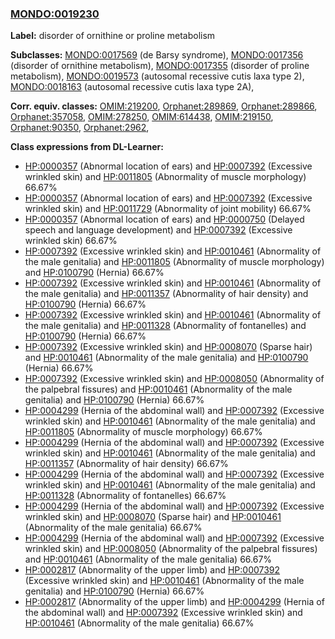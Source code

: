 
### [MONDO:0019230](http://purl.obolibrary.org/obo/MONDO_0019230)
**Label:** disorder of ornithine or proline metabolism

**Subclasses:** [MONDO:0017569](http://purl.obolibrary.org/obo/MONDO_0017569) (de Barsy syndrome), [MONDO:0017356](http://purl.obolibrary.org/obo/MONDO_0017356) (disorder of ornithine metabolism), [MONDO:0017355](http://purl.obolibrary.org/obo/MONDO_0017355) (disorder of proline metabolism), [MONDO:0019573](http://purl.obolibrary.org/obo/MONDO_0019573) (autosomal recessive cutis laxa type 2), [MONDO:0018163](http://purl.obolibrary.org/obo/MONDO_0018163) (autosomal recessive cutis laxa type 2A), 

**Corr. equiv. classes:** [OMIM:219200](http://purl.obolibrary.org/obo/OMIM_219200), [Orphanet:289869](http://www.orpha.net/ORDO/Orphanet_289869), [Orphanet:289866](http://www.orpha.net/ORDO/Orphanet_289866), [Orphanet:357058](http://www.orpha.net/ORDO/Orphanet_357058), [OMIM:278250](http://purl.obolibrary.org/obo/OMIM_278250), [OMIM:614438](http://purl.obolibrary.org/obo/OMIM_614438), [OMIM:219150](http://purl.obolibrary.org/obo/OMIM_219150), [Orphanet:90350](http://www.orpha.net/ORDO/Orphanet_90350), [Orphanet:2962](http://www.orpha.net/ORDO/Orphanet_2962), 

**Class expressions from DL-Learner:**

- [HP:0000357](http://purl.obolibrary.org/obo/HP_0000357) (Abnormal location of ears) and [HP:0007392](http://purl.obolibrary.org/obo/HP_0007392) (Excessive wrinkled skin) and [HP:0011805](http://purl.obolibrary.org/obo/HP_0011805) (Abnormality of muscle morphology) 66.67%
- [HP:0000357](http://purl.obolibrary.org/obo/HP_0000357) (Abnormal location of ears) and [HP:0007392](http://purl.obolibrary.org/obo/HP_0007392) (Excessive wrinkled skin) and [HP:0011729](http://purl.obolibrary.org/obo/HP_0011729) (Abnormality of joint mobility) 66.67%
- [HP:0000357](http://purl.obolibrary.org/obo/HP_0000357) (Abnormal location of ears) and [HP:0000750](http://purl.obolibrary.org/obo/HP_0000750) (Delayed speech and language development) and [HP:0007392](http://purl.obolibrary.org/obo/HP_0007392) (Excessive wrinkled skin) 66.67%
- [HP:0007392](http://purl.obolibrary.org/obo/HP_0007392) (Excessive wrinkled skin) and [HP:0010461](http://purl.obolibrary.org/obo/HP_0010461) (Abnormality of the male genitalia) and [HP:0011805](http://purl.obolibrary.org/obo/HP_0011805) (Abnormality of muscle morphology) and [HP:0100790](http://purl.obolibrary.org/obo/HP_0100790) (Hernia) 66.67%
- [HP:0007392](http://purl.obolibrary.org/obo/HP_0007392) (Excessive wrinkled skin) and [HP:0010461](http://purl.obolibrary.org/obo/HP_0010461) (Abnormality of the male genitalia) and [HP:0011357](http://purl.obolibrary.org/obo/HP_0011357) (Abnormality of hair density) and [HP:0100790](http://purl.obolibrary.org/obo/HP_0100790) (Hernia) 66.67%
- [HP:0007392](http://purl.obolibrary.org/obo/HP_0007392) (Excessive wrinkled skin) and [HP:0010461](http://purl.obolibrary.org/obo/HP_0010461) (Abnormality of the male genitalia) and [HP:0011328](http://purl.obolibrary.org/obo/HP_0011328) (Abnormality of fontanelles) and [HP:0100790](http://purl.obolibrary.org/obo/HP_0100790) (Hernia) 66.67%
- [HP:0007392](http://purl.obolibrary.org/obo/HP_0007392) (Excessive wrinkled skin) and [HP:0008070](http://purl.obolibrary.org/obo/HP_0008070) (Sparse hair) and [HP:0010461](http://purl.obolibrary.org/obo/HP_0010461) (Abnormality of the male genitalia) and [HP:0100790](http://purl.obolibrary.org/obo/HP_0100790) (Hernia) 66.67%
- [HP:0007392](http://purl.obolibrary.org/obo/HP_0007392) (Excessive wrinkled skin) and [HP:0008050](http://purl.obolibrary.org/obo/HP_0008050) (Abnormality of the palpebral fissures) and [HP:0010461](http://purl.obolibrary.org/obo/HP_0010461) (Abnormality of the male genitalia) and [HP:0100790](http://purl.obolibrary.org/obo/HP_0100790) (Hernia) 66.67%
- [HP:0004299](http://purl.obolibrary.org/obo/HP_0004299) (Hernia of the abdominal wall) and [HP:0007392](http://purl.obolibrary.org/obo/HP_0007392) (Excessive wrinkled skin) and [HP:0010461](http://purl.obolibrary.org/obo/HP_0010461) (Abnormality of the male genitalia) and [HP:0011805](http://purl.obolibrary.org/obo/HP_0011805) (Abnormality of muscle morphology) 66.67%
- [HP:0004299](http://purl.obolibrary.org/obo/HP_0004299) (Hernia of the abdominal wall) and [HP:0007392](http://purl.obolibrary.org/obo/HP_0007392) (Excessive wrinkled skin) and [HP:0010461](http://purl.obolibrary.org/obo/HP_0010461) (Abnormality of the male genitalia) and [HP:0011357](http://purl.obolibrary.org/obo/HP_0011357) (Abnormality of hair density) 66.67%
- [HP:0004299](http://purl.obolibrary.org/obo/HP_0004299) (Hernia of the abdominal wall) and [HP:0007392](http://purl.obolibrary.org/obo/HP_0007392) (Excessive wrinkled skin) and [HP:0010461](http://purl.obolibrary.org/obo/HP_0010461) (Abnormality of the male genitalia) and [HP:0011328](http://purl.obolibrary.org/obo/HP_0011328) (Abnormality of fontanelles) 66.67%
- [HP:0004299](http://purl.obolibrary.org/obo/HP_0004299) (Hernia of the abdominal wall) and [HP:0007392](http://purl.obolibrary.org/obo/HP_0007392) (Excessive wrinkled skin) and [HP:0008070](http://purl.obolibrary.org/obo/HP_0008070) (Sparse hair) and [HP:0010461](http://purl.obolibrary.org/obo/HP_0010461) (Abnormality of the male genitalia) 66.67%
- [HP:0004299](http://purl.obolibrary.org/obo/HP_0004299) (Hernia of the abdominal wall) and [HP:0007392](http://purl.obolibrary.org/obo/HP_0007392) (Excessive wrinkled skin) and [HP:0008050](http://purl.obolibrary.org/obo/HP_0008050) (Abnormality of the palpebral fissures) and [HP:0010461](http://purl.obolibrary.org/obo/HP_0010461) (Abnormality of the male genitalia) 66.67%
- [HP:0002817](http://purl.obolibrary.org/obo/HP_0002817) (Abnormality of the upper limb) and [HP:0007392](http://purl.obolibrary.org/obo/HP_0007392) (Excessive wrinkled skin) and [HP:0010461](http://purl.obolibrary.org/obo/HP_0010461) (Abnormality of the male genitalia) and [HP:0100790](http://purl.obolibrary.org/obo/HP_0100790) (Hernia) 66.67%
- [HP:0002817](http://purl.obolibrary.org/obo/HP_0002817) (Abnormality of the upper limb) and [HP:0004299](http://purl.obolibrary.org/obo/HP_0004299) (Hernia of the abdominal wall) and [HP:0007392](http://purl.obolibrary.org/obo/HP_0007392) (Excessive wrinkled skin) and [HP:0010461](http://purl.obolibrary.org/obo/HP_0010461) (Abnormality of the male genitalia) 66.67%


